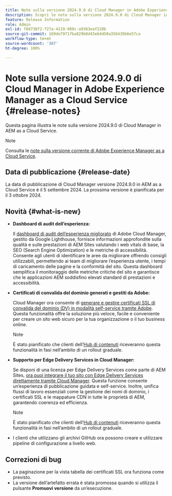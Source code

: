 ```yaml
---
title: Note sulla versione 2024.9.0 di Cloud Manager in Adobe Experience Manager as a Cloud Service
description: Scopri le note sulla versione 2024.9.0 di Cloud Manager in AEM as a Cloud Service.
feature: Release Information
role: Admin
exl-id: f8d738f2-f27a-4119-989c-a9383eaf220b
source-git-commit: 169de7971fba829b0d43e64d50a356439b6e57ca
workflow-type: tm+mt
source-wordcount: '367'
ht-degree: 100%

---
```


# Note sulla versione 2024.9.0 di Cloud Manager in Adobe Experience Manager as a Cloud Service {#release-notes}

Questa pagina illustra le note sulla versione 2024.9.0 di Cloud Manager in AEM as a Cloud Service.

>[!NOTE]
>
>Consulta le [note sulla versione corrente di Adobe Experience Manager as a Cloud Service](/help/release-notes/release-notes-cloud/release-notes-current.md).

## Data di pubblicazione {#release-date}

La data di pubblicazione di Cloud Manager versione 2024.9.0 in AEM as a Cloud Service è il 5 settembre 2024. La prossima versione è pianificata per il 3 ottobre 2024.

## Novità {#what-is-new}

* **Dashboard di audit dell’esperienza:**

  Il [dashboard di audit dell’esperienza migliorato](/help/implementing/cloud-manager/experience-audit-dashboard.md) di Adobe Cloud Manager, gestito da Google Lighthouse, fornisce informazioni approfondite sulla qualità e sulle prestazioni di AEM Sites valutando i web vitals di base, la SEO (Search Engine Optimization) e le metriche di accessibilità. Consente agli utenti di identificare le aree da migliorare offrendo consigli utilizzabili, permettendo ai team di migliorare l’esperienza utente, i tempi di caricamento delle pagine e la conformità del sito. Questa dashboard semplifica il monitoraggio delle metriche critiche del sito e garantisce che le applicazioni AEM soddisfino elevati standard di prestazioni e accessibilità.

* **Certificati di convalida del dominio generati e gestiti da Adobe:**

  Cloud Manager ora consente di [generare e gestire certificati SSL di convalida del dominio (DV) in modalità self-service tramite Adobe](/help/implementing/cloud-manager/managing-ssl-certifications/add-ssl-certificate.md). Questa funzionalità offre la soluzione più veloce, facile e conveniente per creare un sito web sicuro per la tua organizzazione o il tuo business online. <!-- CMGR-52403 -->

  >[!NOTE]
  >
  >È stato pianificato che clienti dell’[Hub di contenuti](/help/assets/product-overview.md) riceveranno questa funzionalità in fasi nell’ambito di un rollout graduale.

* **Supporto per Edge Delivery Services in Cloud Manager:**

  Se disponi di una licenza per Edge Delivery Services come parte di AEM Sites, [ora puoi integrare il tuo sito con Edge Delivery Services direttamente tramite Cloud Manager](/help/implementing/cloud-manager/edge-delivery/introduction-to-edge-delivery-services.md). Questa funzione consente un’esperienza di pubblicazione guidata e self-service. Inoltre, unifica flussi di lavoro essenziali come la gestione dei nomi di dominio, i certificati SSL e le mappature CDN in tutte le proprietà di AEM, garantendo coerenza ed efficienza. <!-- CMGR-49859 -->

  >[!NOTE]
  >
  >È stato pianificato che clienti dell’[Hub di contenuti](/help/assets/product-overview.md) riceveranno questa funzionalità in fasi nell’ambito di un rollout graduale.

* I clienti che utilizzano gli archivi GitHub ora possono creare e utilizzare pipeline di configurazione a livello web. <!--( KEEP IN? SP: YES CMGR-59046 and Slack https://cq-dev.slack.com/archives/C07LFP5BZ2L/p1725407057847379 ) -->

<!--
## Private beta program {#private-beta-program}

For a chance to test some upcoming features, be a part of Adobe's private beta program. -->


## Correzioni di bug

* La paginazione per la vista tabella dei certificati SSL ora funziona come previsto. <!-- (CMGR-60804 - [UI] Pagination doesn't work for ssl certificates) -->
* La versione dell’artefatto errata è stata promossa quando si utilizza il pulsante **Promuovi versione** da un’esecuzione. <!-- ( KEEP IN? SP: YES CMGR-59519 and Slack https://cq-dev.slack.com/archives/C07LFPN2R08/p1725408253474129 ) -->

<!-- * Slack message says next release? SP: REMOVE (Leave in for now) SSL Certificates table in Cloud Manager now enables pagination in the user experience. ( https://jira.corp.adobe.com/browse/CMGR-61041 and Slack https://cq-dev.slack.com/archives/C07LFRE9QJU/p1725408553760009 ) --<>
